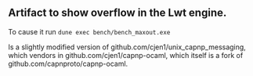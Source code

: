 ## Artifact to show overflow in the Lwt engine.

To cause it run `dune exec bench/bench_maxout.exe`

Is a slightly modified version of github.com/cjen1/unix_capnp_messaging, which vendors in github.com/cjen1/capnp-ocaml, which itself is a fork of github.com/capnproto/capnp-ocaml.
